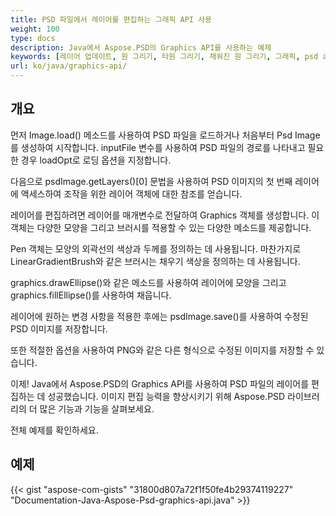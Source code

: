 ```yaml
---
title: PSD 파일에서 레이어를 편집하는 그래픽 API 사용
weight: 100
type: docs
description: Java에서 Aspose.PSD의 Graphics API를 사용하는 예제
keywords: [레이어 업데이트, 원 그리기, 타원 그리기, 채워진 원 그리기, 그래픽, psd api, java, 코드 샘플]
url: ko/java/graphics-api/
---
```


## **개요**
먼저 Image.load() 메소드를 사용하여 PSD 파일을 로드하거나 처음부터 Psd Image를 생성하여 시작합니다. inputFile 변수를 사용하여 PSD 파일의 경로를 나타내고 필요한 경우 loadOpt로 로딩 옵션을 지정합니다.

다음으로 psdImage.getLayers()[0] 문법을 사용하여 PSD 이미지의 첫 번째 레이어에 액세스하여 조작을 위한 레이어 객체에 대한 참조를 얻습니다.

레이어를 편집하려면 레이어를 매개변수로 전달하여 Graphics 객체를 생성합니다. 이 객체는 다양한 모양을 그리고 브러시를 적용할 수 있는 다양한 메소드를 제공합니다.

Pen 객체는 모양의 외곽선의 색상과 두께를 정의하는 데 사용됩니다. 마찬가지로 LinearGradientBrush와 같은 브러시는 채우기 색상을 정의하는 데 사용됩니다.

graphics.drawEllipse()와 같은 메소드를 사용하여 레이어에 모양을 그리고 graphics.fillEllipse()를 사용하여 채웁니다.

레이어에 원하는 변경 사항을 적용한 후에는 psdImage.save()를 사용하여 수정된 PSD 이미지를 저장합니다.

또한 적절한 옵션을 사용하여 PNG와 같은 다른 형식으로 수정된 이미지를 저장할 수 있습니다.

이제! Java에서 Aspose.PSD의 Graphics API를 사용하여 PSD 파일의 레이어를 편집하는 데 성공했습니다. 이미지 편집 능력을 향상시키기 위해 Aspose.PSD 라이브러리의 더 많은 기능과 기능을 살펴보세요.

전체 예제를 확인하세요.

## **예제**
{{< gist "aspose-com-gists" "31800d807a72f1f50fe4b29374119227" "Documentation-Java-Aspose-Psd-graphics-api.java" >}}
